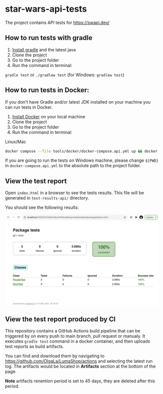 # star-wars-api-tests

The project contains API tests for https://swapi.dev/

## How to run tests with gradle

1. [Install gradle](https://gradle.org/install/) and the latest java
2. Clone the project
3. Go to the project folder
4. Run the command in terminal:

`gradle test` or `./gradlew test` (for Windows: `gradlew test`)

## How to run tests in Docker:

If you don't have Gradle and/or latest JDK installed on your machine you can run tests in Docker.

1. [Install Docker](https://docs.docker.com/get-docker/) on your local machine 
2. Clone the project 
3. Go to the project folder
4. Run the command in terminal:

Linux/Mac

```bash
docker compose --file tools/docker/docker-compose.api.yml up && docker compose  --file tools/docker/docker-compose.api.yml rm
```

If you are going to run the tests on Windows machine, please change `${PWD}` in `docker-compose.api.yml` to the absolute path to the project folder.

## View the test report

Open `index.html` in a browser to see the tests results. This file will be generated in `test-results-api/` directory.

You should see the following results:

![junit test results screenshot](../docs/test-results.png)


## View the test report produced by CI 

This repository contains a GitHub Actions build pipeline that can be triggered by on every push to main branch, pull request or manualy. It executes `gradle test` command in a docker container, and then uploads test reports as build artifacts. 

You can find and download them by navigating to https://github.com/OlgaLa/LumaShop/actions and selecting the latest run log. The artifacts would be located in **Artifacts** section at the bottom of the page. 

**Note** artifacts renention period is set to 45 days, they are deleted after this period.

